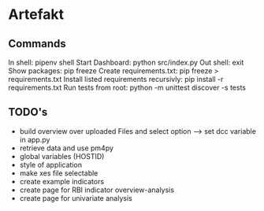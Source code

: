 # Artefakt

## Commands
In shell: pipenv shell
Start Dashboard: python src/index.py
Out shell: exit
Show packages: pip freeze
Create requirements.txt: pip freeze > requirements.txt
Install listed requirements recursivly: pip install -r requirements.txt
Run tests from root: python -m unittest discover -s tests

## TODO's
- build overview over uploaded Files and select option --> set dcc variable in app.py
- retrieve data and use pm4py
- global variables (HOSTID)
- style of application
- make xes file selectable
- create example indicators
- create page for RBI indicator overview-analysis
- create page for univariate analysis

